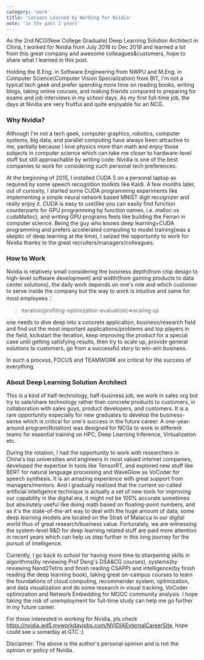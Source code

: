 ```yaml
---
category: 'work'
title: 'Lessons Learned by Working for Nvidia'
note: 'in the past 2 years'
---
```


As the 2nd NCG(New College Graduate) Deep Learning Solution Architect in China, I worked for Nvidia from July 2018 to Dec 2019 and learned a lot from this great company and awesome colleagues&customers, hope to share what I learned in this post.

Holding the B.Eng. in Software Engineering from NWPU and M.Eng. in Computer Science(Computer Vision Specialization) from BIT, I'm not a typical tech geek and prefer spending more time on reading books, writing blogs, taking online courses, and making friends compared to preparing for exams and job interviews in my school days. As my first full-time job, the days at Nvidia are very fruitful and quite enjoyable for an NCG.

### Why Nvidia?
Although I'm not a tech geek, computer graphics, robotics, computer systems, big data, and parallel computing have always been attractive to me, partially because I love physics more than math and enjoy those subjects in computer science which can take me closer to hardware-level stuff but still approachable by writing code. Nvidia is one of the best companies to work for considering such personal tech preferences.

At the beginning of 2015, I installed CUDA 5 on a personal laptop as required by some speech recognition toolkits like Kaldi. A few months later, out of curiosity, I started some CUDA programming experiments like implementing a simple neural network based MNIST digit recognizer and really enjoy it. CUDA is easy to use(like you can easily find function counterparts for GPU programming by function names, i.e. malloc vs cudaMalloc), and writing GPU programs feels like building the Ferrari in computer science. Being the guy who knows deep learning+CUDA programming and prefers accelerated computing to model training(was a skeptic of deep learning at the time), I seized the opportunity to work for Nvidia thanks to the great recruiters/managers/colleagues.

### How to Work
Nvidia is relatively small considering the business depth(from chip design to high-level software development) and width(from gaming products to data center solutions), the daily work depends on one's role and which customer to serve inside the company but the way to work is intuitive and same for most employees：

> iteration(profiling-optimization-evaluation)=>scaling up

one needs to dive deep into a concrete application, business/research field and find out the most important applications/problems and top players in the field, kickstart the iteration, keep improving the product for a special case until getting satisfying results, then try to scale up, provide general solutions to customers, go from a successful story to win-win business.

In such a process, FOCUS and TEAMWORK are critical for the success of everything.

### About Deep Learning Solution Architect
This is a kind of half-technology, half-business job, we work in sales org but try to sale/share technology rather than concrete products to customers, in collaboration with sales guys, product developers, and customers. It is a rare opportunity especially for new graduates to develop the business-sense which is critical for one's success in the future career. A one-year-around program(Rotation) was designed for NCGs to work in different teams for essential training on HPC, Deep Learning Inference, Virtualization etc.

During the rotation, I had the opportunity to work with researchers in China's top universities and engineers in most valued internet companies, developed the expertise in tools like TensorRT, and explored new stuff like BERT for natural language processing and WaveGlow as VoCoder for speech synthesis. It is an amazing experience with great support from managers/mentors. And I gradually realized that the current so-called artificial intelligence technique is actually a set of new tools for improving our capability in the digital era, it might not be 100% accurate sometimes but absolutely useful like doing math based on floating-point numbers, and as it's the state-of-the-art way to deal with the huge amount of data, some deep learning models are located on the Strait of Malacca in our digital world thus of great research/business value. Fortunately, we are witnessing the system-level R&D for deep learning related stuff are paid more attention in recent years which can help us step further in this long journey for the pursuit of intelligence.

Currently, I go back to school for having more time to sharpening skills in algorithms(by reviewing Prof Deng's DSA&CG courses), systems(by reviewing Nand2Tetris and finish reading CSAPP) and intelligence(by finish reading the deep learning book), taking great on-campus courses to learn the foundations of cloud computing, recommender system, optimization, and data visualization and do some research in visual tracking, VoCoder optimization and Network Embedding for MOOC community analysis. I hope taking the risk of unemployment for full-time study can help me go further in my future career.

For those interested in working for Nvidia, pls check https://nvidia.wd5.myworkdayjobs.com/NVIDIAExternalCareerSite, hope could see u someday at GTC :)

Disclaimer: The above is the author's personal opinion and is not the opinion or policy of Nvidia.